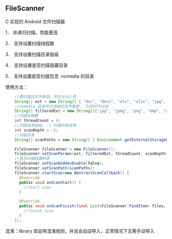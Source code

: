 ## FileScanner

C 实现的 Android 文件扫描器

1． 非递归扫描，性能更高

2． 支持设置扫描线程数

3． 支持设置扫描目录层级

4． 支持设置是否扫描隐藏目录

5． 支持设置是否扫描包含 .nomedia 的目录



使用方法：

```java
    //要扫描的文件类型，不区分大小写
    String[] ext = new String[] { "doc", "docx", "xls", "xlsx", "jpg", "jpeg", "png", "bmp", "gif", "mp3", "mp4", "avi", "rmvb" };
	//nomedia 目录中过滤掉的文件类型， 为空时不过滤
	String[] filteredExt = new String[]{"jpg", "jpeg", "png", "bmp", "gif"}
    //扫描线程数
    int threadCount = 4;
    //扫描目录层级, -1 扫描所有目录
    int scanDepth = -1;
    //扫描目录
    String[] scanPaths = new String[] { Environment.getExternalStorageDirectory().getAbsolutePath() };

    FileScanner fileScanner = new FileScanner();
    fileScanner.setScanParams(ext, filteredExt, threadCount, scanDepth, true);
    //是否扫描隐藏目录
    fileScanner.setScanHiddenEnable(false);
    fileScanner.setScanPath(scanPaths);
    fileScanner.startScan(new AbstractScanCallback() {
      @Override
      public void onScanStart() {
        //start scan
      }

      @Override
      public void onScanFinish(final List<FileScanner.FindItem> files, final boolean isCancel) {
        //finish scan
      }
    });
```



混淆：library 库自带混淆规则，并且会自动导入，正常情况下无需手动导入